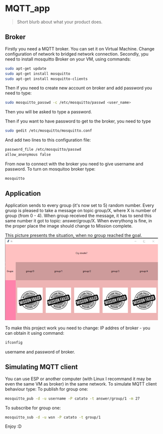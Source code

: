 # MQTT_app
> Short blurb about what your product does.

## Broker
Firstly you need a MQTT broker. You can set it on Virtual Machine. Change configuration of network to bridged network connection. 
Secondly, ypu need to install mosquitto Broker on your VM, using commands:

```sh
sudo apt-get update
sudo apt-get install mosquitto
sudo apt-get install mosquitto-clients
```
Then if you need to create new account on broker and add password you need to type:

```sh
sudo mosquitto_passwd -c /etc/mosquitto/passwd <user_name>
```
Then you will be asked to type a password. 

Then if you want to have password to get to the broker, you need to type
```sh
sudo gedit /etc/mosquitto/mosquitto.conf
```
And add two lines to this configuration file:
```sh
password_file /etc/mosquitto/passwd
allow_anonymous false
```
From now to connect with the broker you need to give username and password. 
To turn on mosquitoo broker type:
```sh
mosquitto
```

##  Application

Application sends to every group (it's now set to 5) random number. Every gruop is pleased to take a message on topic group/X, where X is number of group (from 0 - 4). When group received the message, it has to send this same number it got to topic: answer/group/X. When everythong is fine, in the proper place the image should change to Mission complete. 

This picture presents the situation, when no group reached the goal. 
![](app.png)

To make this project work you need to change: 
IP addres of broker - you can obtain it using command:
```sh
ifconfig
```
username and password of broker. 

## Simulating MQTT client
You can use ESP or another computer (with Linux I recommand it may be even the same VM as broker) in the same network. To simulate MQTT client behaviour type:
To publish for group one:
```sh
mosquitto_pub -d -u username -P catato -t answer/group/1 -m 27
```
To subscribe for group one:
```sh
mosquitto_sub -d -u wsn -P catato -t group/1
```

Enjoy :D
